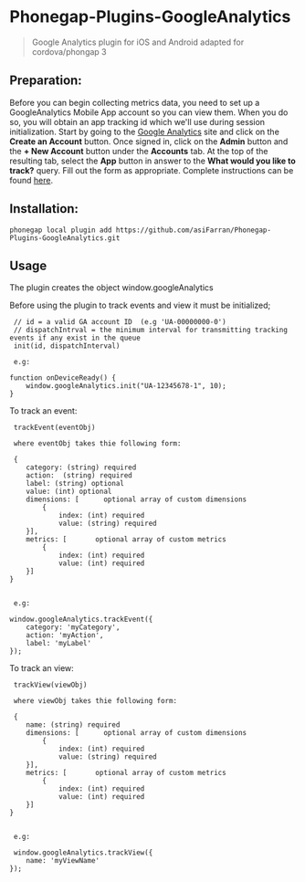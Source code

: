 # Phonegap-Plugins-GoogleAnalytics

> Google Analytics plugin for iOS and Android adapted for cordova/phongap 3 

## Preparation:
Before you can begin collecting metrics data, you need to set up a GoogleAnalytics Mobile App account so you can view them. When you do so, you will obtain an app tracking id which we'll use during session initialization. Start by going to the [Google Analytics](http://www.google.com/analytics/features/mobile-app-analytics.html) site and click on the **Create an Account** button. Once signed in, click on the **Admin** button and the **+ New Account** button under the **Accounts** tab. At the top of the resulting tab, select the **App** button in answer to the **What would you like to track?** query. Fill out the form as appropriate. Complete instructions can be found [here](http://www.google.com/analytics/features/mobile-app-analytics.html).

## Installation:

    phonegap local plugin add https://github.com/asiFarran/Phonegap-Plugins-GoogleAnalytics.git


## Usage
The plugin creates the object window.googleAnalytics

Before using the plugin to track events and view it must be initialized;

	 // id = a valid GA account ID  (e.g 'UA-00000000-0')
     // dispatchIntrval = the minimum interval for transmitting tracking events if any exist in the queue
     init(id, dispatchInterval)
     
     e.g:
     
    function onDeviceReady() {		
		window.googleAnalytics.init("UA-12345678-1", 10); 
	}

	
To track an event: 
	
     trackEvent(eventObj) 
     
     where eventObj takes thie following form:
     
     {
        category: (string) required
        action:  (string) required
        label: (string) optional
        value: (int) optional
        dimensions: [      optional array of custom dimensions
            {
                index: (int) required
                value: (string) required
        }],
        metrics: [       optional array of custom metrics
            {
                index: (int) required
                value: (int) required
        }]
    }
     
     
     e.g:
     
    window.googleAnalytics.trackEvent({
        category: 'myCategory',
        action: 'myAction',
        label: 'myLabel'
    });
	


To track an view: 
    
     trackView(viewObj) 
     
     where viewObj takes thie following form:
     
     {
        name: (string) required       
        dimensions: [      optional array of custom dimensions
            {
                index: (int) required
                value: (string) required
        }],
        metrics: [       optional array of custom metrics
            {
                index: (int) required
                value: (int) required
        }]
    }
     
     
     e.g:
     
     window.googleAnalytics.trackView({
        name: 'myViewName'
    });

